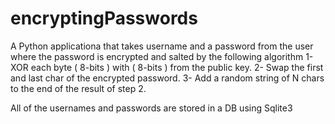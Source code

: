 # encryptingPasswords
A Python applicationa that takes username and a password from the user where the password is encrypted and salted by the following algorithm
1- XOR each byte ( 8-bits ) with ( 8-bits ) from the public key. 
2- Swap the first and last char of the encrypted password.
3- Add a random string of N chars to the end of the result of step 2.

All of the usernames and passwords are stored in a DB using Sqlite3 
